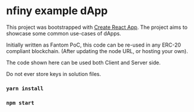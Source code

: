 # nfiny example dApp

This project was bootstrapped with [Create React App](https://github.com/facebook/create-react-app).
The project aims to showcase some common use-cases of dApps.

Initially written as Fantom PoC, this code can be re-used in any ERC-20 compliant blockchain. (After updating the node URL, or hosting your own).

The code shown here can be used both Client and Server side.

Do not ever store keys in solution files.

### `yarn install`
### `npm start`
